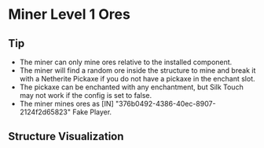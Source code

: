 # Miner Level 1 Ores

## Tip
- The miner can only mine ores relative to the installed component.
- The miner will find a random ore inside the structure to mine and break it with a <ItemImage id="minecraft:netherite_pickaxe" /> Netherite Pickaxe if you do not have a pickaxe in the enchant slot.
- The pickaxe can be enchanted with any enchantment, but Silk Touch may not work if the config is set to false.
- The miner mines ores as [IN] "376b0492-4386-40ec-8907-2124f2d65823" Fake Player.

## Structure Visualization

<GameScene zoom="2">
  <ImportStructure src="structures/miner_level_1_on.nbt" />
</GameScene>
